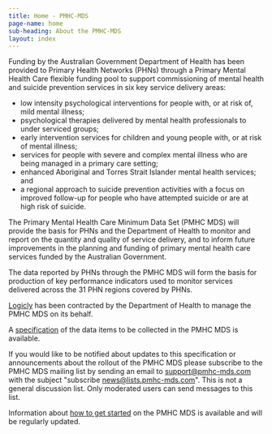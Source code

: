 ```yaml
---
title: Home - PMHC-MDS
page-name: home
sub-heading: About the PMHC-MDS
layout: index
---
```


Funding by the Australian Government Department of Health has been provided to
Primary Health Networks (PHNs) through a Primary Mental Health Care flexible
funding pool to support commissioning of mental health and suicide prevention
services in six key service delivery areas:

* low intensity psychological interventions for people with, or at risk of,
  mild mental illness;
* psychological therapies delivered by mental health professionals to under
  serviced groups;
* early intervention services for children and young people with, or at risk of
  mental illness;
* services for people with severe and complex mental illness who are being
  managed in a primary care setting;
* enhanced Aboriginal and Torres Strait Islander mental health services; and
* a regional approach to suicide prevention activities with a focus on improved
  follow-up for people who have attempted suicide or are at high risk of suicide.

The Primary Mental Health Care Minimum Data Set (PMHC MDS) will provide the
basis for PHNs and the Department of Health to monitor and report on the quantity and quality of service delivery, and to inform future improvements in the planning and funding of primary mental health care services funded by the Australian Government.

The data reported by PHNs through the PMHC MDS will form the basis for
production of key performance indicators used to monitor services delivered
across the 31 PHN regions covered by PHNs.

<a href="//logicly.com.au/">Logicly</a> has been contracted by the Department of Health to manage the PMHC MDS on its behalf.

A <a href="//docs.pmhc-mds.com/">specification</a> of the data items to be collected in the PMHC MDS is available.

If you would like to be notified about updates to this specification or
announcements about the rollout of the PMHC MDS please subscribe to the
PMHC MDS mailing list by sending an email to
[support@pmhc-mds.com](mailto:support@pmhc-mds.com?subject=subscribe%20news) with the subject "subscribe news@lists.pmhc-mds.com". This is not a general discussion list. Only moderated users can send
messages to this list.

Information about <a href="/getstarted/">how to get started</a> on the PMHC MDS is available and will be regularly updated.
